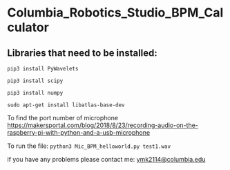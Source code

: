 # Columbia_Robotics_Studio_BPM_Calculator
## Libraries that need to be installed:

`pip3 install PyWavelets`

`pip3 install scipy`

`pip3 install numpy`

`sudo apt-get install libatlas-base-dev`

To find the port number of microphone
https://makersportal.com/blog/2018/8/23/recording-audio-on-the-raspberry-pi-with-python-and-a-usb-microphone

To run the file:
`python3 Mic_BPM_helloworld.py test1.wav`

if you have any problems please contact me:
ymk2114@columbia.edu
